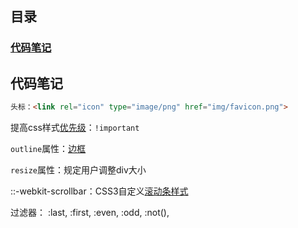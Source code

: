 目录
----
### [代码笔记](#代码笔记)

代码笔记
-----
```HTML 
头标：<link rel="icon" type="image/png" href="img/favicon.png">
````

提高css样式[优先级](http://www.jb51.net/css/93044.html)：`!important`

`outline`属性：[边框](http://www.w3school.com.cn/cssref/pr_outline.asp)

`resize`属性：规定用户调整div大小

::-webkit-scrollbar：CSS3自定义[滚动条样式](http://www.cnblogs.com/520yang/articles/5098352.html) 

过滤器：
    :last, :first, :even, :odd, :not(),
